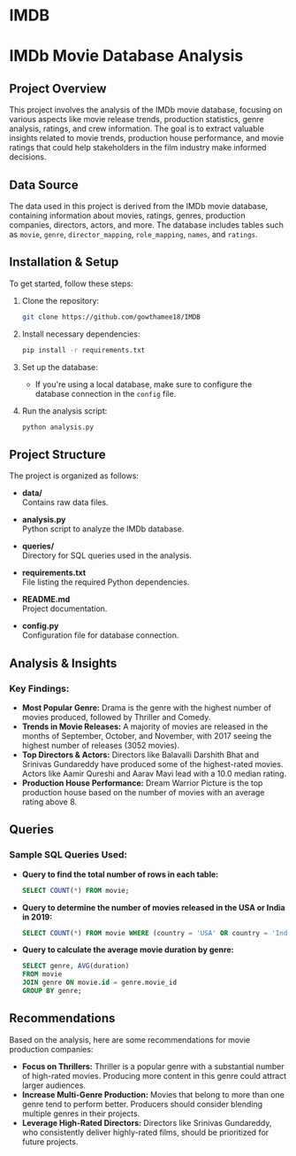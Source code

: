 # IMDB

# IMDb Movie Database Analysis

## Project Overview
This project involves the analysis of the IMDb movie database, focusing on various aspects like movie release trends, production statistics, genre analysis, ratings, and crew information. The goal is to extract valuable insights related to movie trends, production house performance, and movie ratings that could help stakeholders in the film industry make informed decisions.

## Data Source
The data used in this project is derived from the IMDb movie database, containing information about movies, ratings, genres, production companies, directors, actors, and more. The database includes tables such as `movie`, `genre`, `director_mapping`, `role_mapping`, `names`, and `ratings`.

## Installation & Setup
To get started, follow these steps:

1. Clone the repository:
    ```bash
    git clone https://github.com/gowthamee18/IMDB
    ```

2. Install necessary dependencies:
    ```bash
    pip install -r requirements.txt
    ```

3. Set up the database:
    - If you're using a local database, make sure to configure the database connection in the `config` file.

4. Run the analysis script:
    ```bash
    python analysis.py
    ```
## Project Structure

The project is organized as follows:

- **data/**  
  Contains raw data files.

- **analysis.py**  
  Python script to analyze the IMDb database.

- **queries/**  
  Directory for SQL queries used in the analysis.

- **requirements.txt**  
  File listing the required Python dependencies.

- **README.md**  
  Project documentation.

- **config.py**  
  Configuration file for database connection.

## Analysis & Insights
### Key Findings:
- **Most Popular Genre:** Drama is the genre with the highest number of movies produced, followed by Thriller and Comedy.
- **Trends in Movie Releases:** A majority of movies are released in the months of September, October, and November, with 2017 seeing the highest number of releases (3052 movies).
- **Top Directors & Actors:** Directors like Balavalli Darshith Bhat and Srinivas Gundareddy have produced some of the highest-rated movies. Actors like Aamir Qureshi and Aarav Mavi lead with a 10.0 median rating.
- **Production House Performance:** Dream Warrior Picture is the top production house based on the number of movies with an average rating above 8.

## Queries
### Sample SQL Queries Used:
- **Query to find the total number of rows in each table:**
    ```sql
    SELECT COUNT(*) FROM movie;
    ```
- **Query to determine the number of movies released in the USA or India in 2019:**
    ```sql
    SELECT COUNT(*) FROM movie WHERE (country = 'USA' OR country = 'India') AND year = 2019;
    ```
- **Query to calculate the average movie duration by genre:**
    ```sql
    SELECT genre, AVG(duration) 
    FROM movie 
    JOIN genre ON movie.id = genre.movie_id 
    GROUP BY genre;
    ```

## Recommendations
Based on the analysis, here are some recommendations for movie production companies:
- **Focus on Thrillers:** Thriller is a popular genre with a substantial number of high-rated movies. Producing more content in this genre could attract larger audiences.
- **Increase Multi-Genre Production:** Movies that belong to more than one genre tend to perform better. Producers should consider blending multiple genres in their projects.
- **Leverage High-Rated Directors:** Directors like Srinivas Gundareddy, who consistently deliver highly-rated films, should be prioritized for future projects.

